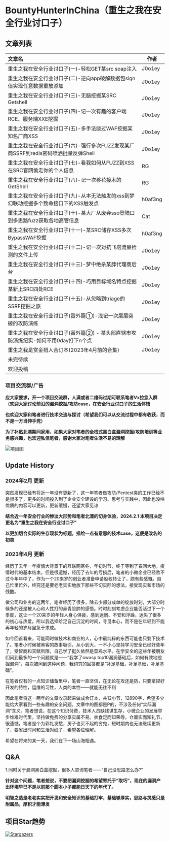 # BountyHunterInChina（重生之我在安全行业讨口子）
## 文章列表

| 文章名                                                       | 作者    |
| :----------------------------------------------------------- | ------- |
| 重生之我在安全行业讨口子(一)-轻松GET某src soap注入           | J0o1ey  |
| 重生之我在安全行业讨口子(二)-逆向app破解数据包sign值实现任意数据重放添加 | J0o1ey  |
| 重生之我在安全行业讨口子(三)-无脑挖掘某SRC Getshell          | J0o1ey  |
| 重生之我在安全行业讨口子(四)-记一次有趣的客户端RCE、服务端XXE挖掘 | J0o1ey  |
| 重生之我在安全行业讨口子(五)-多手法绕过WAF挖掘某知名厂商XSS  | J0o1ey  |
| 重生之我在安全行业讨口子(六)-强行多次FUZZ发现某厂商SSRF到redis密码喷洒批量反弹Shell | J0o1ey  |
| 重生之我在安全行业讨口子(七)-看我如何从FUZZ到XSS在SRC官网偷走你的个人信息 | RG      |
| 重生之我在安全行业讨口子(八)-记一次移花接木的GetShell        | RG      |
| 重生之我在安全行业讨口子(九)-从本无法触发的xss到梦幻联动挖掘多个致命接口下的XSS触发点 | h0af3ng |
| 重生之我在安全行业讨口子(十)-某大厂从废弃sso登陆口到多思路fuzz获取各地高管信息 | Cat     |
| 重生之我在安全行业讨口子(十一)-某SRC储存XSS多次BypassWAF挖掘 | h0af3ng |
| 重生之我在安全行业讨口子(十二)-记一次对抗飞塔流量检测的文件上传 | J0o1ey  |
| 重生之我在安全行业讨口子(十三)-梦中绝杀某脖代理商后台        | J0o1ey  |
| 重生之我在安全行业讨口子(十四)-巧用目标域名特点挖掘某新上SRC四处RCE | J0o1ey  |
| 重生之我在安全行业讨口子(十五)-从忽略到triage的SSRF挖掘之旅  | J0o1ey  |
| 重生之我在安全行业讨口子(番外篇①)-浅记一次层层突破的攻防演练 | J0o1ey  |
| 重生之我在安全行业讨口子(番外篇②) - 某头部直辖市攻防演练纪实-如何不用0day打下n个点 | J0o1ey  |
| 重生之我是赏金猎人合订本(2023年4月前的合集)                  | J0o1ey  |
| 未完待续                                                     |         |
| 欢迎投稿                                                     |         |



### 项目交流群/广告

**应大家要求，开一个项目交流群，人满或者二维码过期可联系笔者Vx拉您入群（欢迎大家讨论前沿的漏洞挖掘/攻防case，在安全行业讨口子的生活体悟**

**也欢迎大家和笔者进行技术交流与探讨（希望我们可以从交流过程中都有收获，而不是一方当伸手党）**

**为了补贴北漂期间家用，如果大家对笔者的全栈式黑白盒漏洞挖掘/攻防培训等业务感兴趣，也欢迎私信笔者，感谢大家对笔者生活不易的理解**

![项目图](https://j0o1ey-1251589192.cos.ap-beijing.myqcloud.com/202402011652962.png)

## Update History

### 2024年2月 更新

突然发现已经有将近一年没有更新了，这一年笔者做攻防/Pentest类的工作已经不是很多了，更多的时间投入到了企业安全建设的学习、思考与实践中，因此也没啥优质的内容可以更新，更新缓慢，还望大家见谅

**结合近一年安全行业的惨淡大形势和笔者北漂的切身体验，2024.2.1 本项目决定更名为“重生之我在安全行业讨口子”**

**以更加切合实际的生存现状为标题，描绘一点有意思的技术case，这便是改名的初衷**



###  2023年4月 更新

经历了去年一年疫情大背景下的互联网寒冬，年初时节，终于等到了春回大地，疫情时代的基本结束。但是很遗憾，经历了去年的亏损后，笔者的小微企业已经熬不过今年年中了，作为一个20来岁的创业者准备申请股权转让了，颇有些感慨。自己忙里忙外，终究还是要老老实实地放下那些不切实际的想法，接受现实和市场的残酷。

做公司和业务的这两年，笔者经历了很多，除去少部分成单的绽放时刻，大部分时候多的还是被人心和人性打的鼻青脸肿的感悟。时时刻刻考虑企业能否活过下一个季度，这让一个20来岁的年轻人身心俱疲，感到迷惘、不安和浮躁，迷失了很多的初心与热爱。所以我选择给足自己沉淀的时间，寻觅本心，而不是在年轻到不能再年轻的岁月里急于求成。

如今回首看来，可能同时做技术和商业的人，心中最纯粹的东西可能也只剩下技术了。笔者小时候被黑客的故事吸引，从小到大，一不小心坚持学习安全已经好些年了，受智商和天赋所限，自己学了挺久依然是菜鸡水平。在学安全的这些年被朋友们问到最多的一个问题就是——“我学了owasp top10漏洞基础后，如何有效地挖掘漏洞”，每次被问到这种问题，我词穷的回答都是“补足基础，补足基础，补足基础”。

在笔者仅有的一点知识储备里中，笔者一直坚信，在无论在攻还是防，只要拿捏好开发的特性，运维的习性，人类的本性——就能无往不利

因此笔者将这一两年的文章收录起来做成合订本，共12小节，12890字，希望多少能给大家看到一些有趣的安全问题。文章中的图都是P的，不涉及任何“实际漏洞”含义。笔者想说，在这个知识付费，技术人员缺钱谋生存，小微企业的发展举步维艰时代里，坚持做免费的分享实属不易。衣食足而知荣辱，仓廪实而知礼节，很遗憾，笔者是个为彩礼发愁，房子也买不起的穷鬼，短时期内也无法继续更新了，要省出时间和生活对线了，希望各位理解。

希望在将来的某一天，我们在下一场山海相遇。





## Q&A

1.同时关于漏洞黑白盒挖掘，很多人咨询笔者——“自己没思路怎么办?”

**针对这个问题，笔者想说，不要把漏洞挖掘的希望寄托于“取巧”，现在的漏洞产出环境早已不是以前那个脚本小子都能日天下的年代了。**

**明智之选是老老实实把开发和安全知识的基础打牢，基础够厚实，思路与灵感只是附属品，厚积才能薄发**



## 项目Star趋势

[![Stargazers](https://starchart.cc/J0o1ey/BountyHunterInChina.svg)](https://starchart.cc/J0o1ey/BountyHunterInChina.svg)

